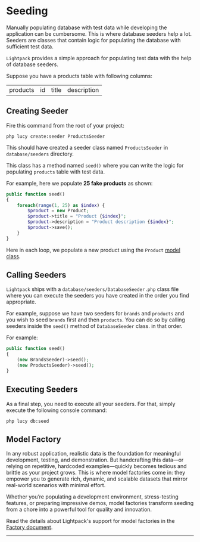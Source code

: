 # Seeding

Manually populating database with test data while developing the application can be cumbersome. This is where database seeders help a lot. Seeders are classes that contain logic for populating the database with sufficient test data. 

`Lightpack` provides a simple approach for populating test data with the help of database seeders.

Suppose you have a products table with following columns:

<table>
    <tr>
        <td class="token title important">products</td>
        <td>id</td>
        <td>title</td>
        <td>description</td>
    </tr>
</table>

## Creating Seeder

Fire this command from the root of your project:

```terminal
php lucy create:seeder ProductsSeeder
```

This should have created a seeder class named `ProductsSeeder` in `database/seeders` directory. 

This class has a method named `seed()` where you can write the logic for populating `products` table with test data.

For example, here we populate **25 fake products** as shown:

```php
public function seed()
{
    foreach(range(1, 25) as $index) {
        $product = new Product;
        $product->title = "Product {$index}";
        $product->description = "Product description {$index}";
        $product->save();
    }
}
```

Here in each loop, we populate a new product using the `Product` [model class](models.md).

## Calling Seeders

`Lightpack` ships with a `database/seeders/DatabaseSeeder.php` class file where you can execute the seeders you have created in the order you find appropriate.

For example, suppose we have two seeders for `brands` and `products` and you wish to seed `brands` first and then `products`. You can do so by calling seeders inside the `seed()` method of `DatabaseSeeder` class.
in that order.

For example:

```php
public function seed()
{
    (new BrandsSeeder)->seed();
    (new ProductsSeeder)->seed();
}
```

## Executing Seeders

As a final step, you need to execute all your seeders. For that, simply execute the following console command:

```terminal
php lucy db:seed
```

## Model Factory

In any robust application, realistic data is the foundation for meaningful development, testing, and demonstration. But handcrafting this data—or relying on repetitive, hardcoded examples—quickly becomes tedious and brittle as your project grows. This is where model factories come in: they empower you to generate rich, dynamic, and scalable datasets that mirror real-world scenarios with minimal effort.

Whether you’re populating a development environment, stress-testing features, or preparing impressive demos, model factories transform seeding from a chore into a powerful tool for quality and innovation.

Read the details about Lightpack's support for model factories in the [Factory document](/factory.md).

---